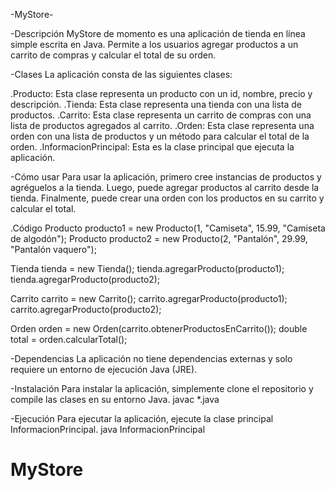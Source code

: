 -MyStore-

-Descripción
MyStore de momento es una aplicación de tienda en línea simple escrita en Java. Permite a los usuarios agregar
productos a un carrito de compras y calcular el total de su orden.

-Clases
La aplicación consta de las siguientes clases:

.Producto: Esta clase representa un producto con un id, nombre, precio y descripción.
.Tienda: Esta clase representa una tienda con una lista de productos.
.Carrito: Esta clase representa un carrito de compras con una lista de productos agregados al carrito.
.Orden: Esta clase representa una orden con una lista de productos y un método para calcular el total de la orden.
.InformacionPrincipal: Esta es la clase principal que ejecuta la aplicación.

-Cómo usar
Para usar la aplicación, primero cree instancias de productos y agréguelos a la tienda. Luego, puede agregar
productos al carrito desde la tienda. Finalmente, puede crear una orden con los productos en su carrito y calcular el total.

.Código
Producto producto1 = new Producto(1, "Camiseta", 15.99, "Camiseta de algodón");
Producto producto2 = new Producto(2, "Pantalón", 29.99, "Pantalón vaquero");

Tienda tienda = new Tienda();
tienda.agregarProducto(producto1);
tienda.agregarProducto(producto2);

Carrito carrito = new Carrito();
carrito.agregarProducto(producto1);
carrito.agregarProducto(producto2);

Orden orden = new Orden(carrito.obtenerProductosEnCarrito());
double total = orden.calcularTotal();

-Dependencias
La aplicación no tiene dependencias externas y solo requiere un entorno de ejecución Java (JRE).

-Instalación
Para instalar la aplicación, simplemente clone el repositorio y compile las clases en su entorno Java.
javac *.java

-Ejecución
Para ejecutar la aplicación, ejecute la clase principal InformacionPrincipal.
java InformacionPrincipal


# MyStore

